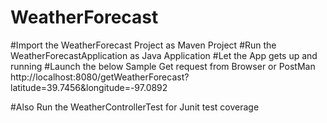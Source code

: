 # WeatherForecast
#Import the WeatherForecast Project as Maven Project
#Run the WeatherForecastApplication as Java Application 
#Let the App gets up and running
#Launch the below Sample Get request from Browser or PostMan
 http://localhost:8080/getWeatherForecast?latitude=39.7456&longitude=-97.0892  

#Also Run the WeatherControllerTest for Junit test coverage
